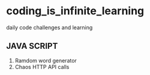 # coding_is_infinite_learning
daily code challenges and learning

## JAVA SCRIPT
1. Ramdom word generator
2. Chaos HTTP API calls
